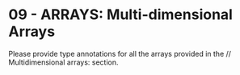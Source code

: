 # 09 - ARRAYS: Multi-dimensional Arrays

Please provide type annotations for all the arrays provided in the // Multidimensional arrays: section.